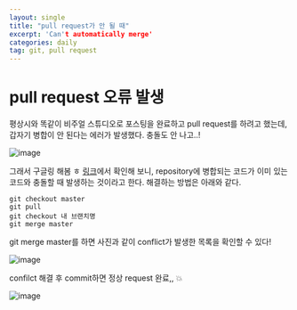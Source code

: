 ```yaml
---
layout: single
title: "pull request가 안 될 때"
excerpt: 'Can't automatically merge'
categories: daily
tag: git, pull request
---
```


# pull request 오류 발생
평상시와 똑같이 비주얼 스튜디오로 포스팅을 완료하고 pull request를 하려고 했는데, 갑자기 병합이 안 된다는 에러가 발생했다. 충돌도 안 나고..!

![image](https://user-images.githubusercontent.com/87356533/148489140-1b147d9f-9bed-43c8-95c0-e8949bd31bec.png)

그래서 구글링 해봄 ㅎ [링크](https://stackoverflow.com/questions/31973318/github-cant-automatically-merge)에서 확인해 보니, repository에 병합되는 코드가 이미 있는 코드와 충돌할 때 발생하는 것이라고 한다. 해결하는 방법은 아래와 같다.

```git
git checkout master
git pull
git checkout 내 브랜치명
git merge master
```

git merge master를 하면 사진과 같이 conflict가 발생한 목록을 확인할 수 있다!

![image](https://user-images.githubusercontent.com/87356533/148489765-1d26c506-5280-4d8f-a7b8-c18890cd0afe.png)

confilct 해결 후 commit하면 정상 request 완료,, 💥

![image](https://user-images.githubusercontent.com/87356533/148490276-7fe1ee2c-dad6-4f00-9826-14567537d1e6.png)